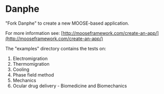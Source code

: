 Danphe
=====

"Fork Danphe" to create a new MOOSE-based application.

For more information see: [http://mooseframework.com/create-an-app/](http://mooseframework.com/create-an-app/)

The "examples" directory contains the tests on:
1. Electromigration
2. Thermomigration
3. Cooling
4. Phase field method
5. Mechanics
6. Ocular drug delivery - Biomedicine and Biomechanics
